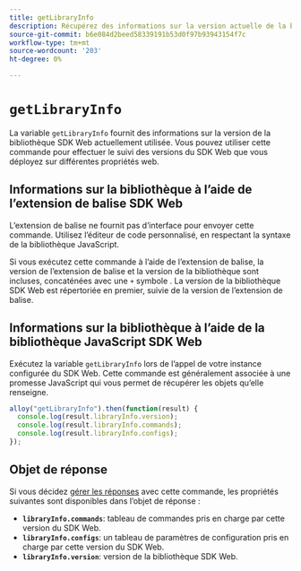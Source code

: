 ```yaml
---
title: getLibraryInfo
description: Récupérez des informations sur la version actuelle de la bibliothèque SDK Web.
source-git-commit: b6e084d2beed58339191b53d0f97b93943154f7c
workflow-type: tm+mt
source-wordcount: '203'
ht-degree: 0%

---
```


# `getLibraryInfo`

La variable `getLibraryInfo` fournit des informations sur la version de la bibliothèque SDK Web actuellement utilisée. Vous pouvez utiliser cette commande pour effectuer le suivi des versions du SDK Web que vous déployez sur différentes propriétés web.

## Informations sur la bibliothèque à l’aide de l’extension de balise SDK Web

L’extension de balise ne fournit pas d’interface pour envoyer cette commande. Utilisez l’éditeur de code personnalisé, en respectant la syntaxe de la bibliothèque JavaScript.

Si vous exécutez cette commande à l’aide de l’extension de balise, la version de l’extension de balise et la version de la bibliothèque sont incluses, concaténées avec une `+` symbole . La version de la bibliothèque SDK Web est répertoriée en premier, suivie de la version de l’extension de balise.

## Informations sur la bibliothèque à l’aide de la bibliothèque JavaScript SDK Web

Exécutez la variable `getLibraryInfo` lors de l’appel de votre instance configurée du SDK Web. Cette commande est généralement associée à une promesse JavaScript qui vous permet de récupérer les objets qu’elle renseigne.

```js
alloy("getLibraryInfo").then(function(result) {
  console.log(result.libraryInfo.version);
  console.log(result.libraryInfo.commands);
  console.log(result.libraryInfo.configs);
});
```

## Objet de réponse

Si vous décidez [gérer les réponses](command-responses.md) avec cette commande, les propriétés suivantes sont disponibles dans l’objet de réponse :

* **`libraryInfo.commands`**: tableau de commandes pris en charge par cette version du SDK Web.
* **`libraryInfo.configs`**: un tableau de paramètres de configuration pris en charge par cette version du SDK Web.
* **`libraryInfo.version`**: version de la bibliothèque SDK Web.
